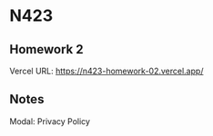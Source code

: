 # N423

## Homework 2

Vercel URL:
https://n423-homework-02.vercel.app/

## Notes

Modal: Privacy Policy
